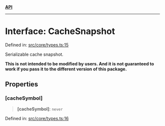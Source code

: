 [**API**](../../API.md)

***

# Interface: CacheSnapshot

Defined in: [src/core/types.ts:15](https://github.com/inokawa/virtua/blob/55ee1f74fd220eab46df8d649d0d7b2c4046c731/src/core/types.ts#L15)

Serializable cache snapshot.

**This is not intended to be modified by users. And it is not guaranteed to work if you pass it to the different version of this package.**

## Properties

### \[cacheSymbol\]

> **\[cacheSymbol\]**: `never`

Defined in: [src/core/types.ts:16](https://github.com/inokawa/virtua/blob/55ee1f74fd220eab46df8d649d0d7b2c4046c731/src/core/types.ts#L16)
